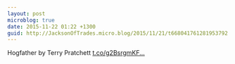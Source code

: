 ```yaml
---
layout: post
microblog: true
date: 2015-11-22 01:22 +1300
guid: http://JacksonOfTrades.micro.blog/2015/11/21/t668041761281953792.html
---
```

Hogfather by Terry Pratchett [t.co/g2BsrgmKF...](https://t.co/g2BsrgmKFO)
